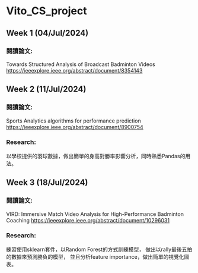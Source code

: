 # Vito_CS_project

## Week 1 (04/Jul/2024)
### 閱讀論文:
Towards Structured Analysis of Broadcast Badminton Videos
https://ieeexplore.ieee.org/abstract/document/8354143

## Week 2 (11/Jul/2024)
### 閱讀論文:
Sports Analytics algorithms for performance prediction
https://ieeexplore.ieee.org/abstract/document/8900754
### Research:
以學校提供的羽球數據，做出簡單的身高對勝率影響分析，同時熟悉Pandas的用法。

## Week 3 (18/Jul/2024)
### 閱讀論文:
VIRD: Immersive Match Video Analysis for High-Performance Badminton Coaching
https://ieeexplore.ieee.org/abstract/document/10296031
### Research:
練習使用sklearn套件，以Random Forest的方式訓練模型，
做出以rally最後五拍的數據來預測勝負的模型，
並且分析feature importance，做出簡單的視覺化圖表。
